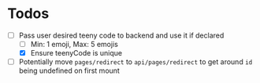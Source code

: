 # Todos

- [ ] Pass user desired teeny code to backend and use it if declared
  - [ ] Min: 1 emoji, Max: 5 emojis
  - [x] Ensure teenyCode is unique
- [ ] Potentially move `pages/redirect` to `api/pages/redirect` to get around `id` being undefined on first mount